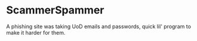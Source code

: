 # ScammerSpammer
A phishing site was taking UoD emails and passwords, quick lil' program to make it harder for them.
